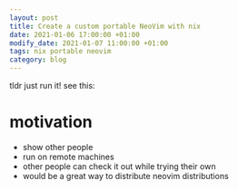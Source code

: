 ```yaml
---
layout: post
title: Create a custom portable NeoVim with nix
date: 2021-01-06 17:00:00 +01:00
modify_date: 2021-01-07 11:00:00 +01:00
tags: nix portable neovim
category: blog
---
```


tldr just run it! see this:

# motivation

- show other people
- run on remote machines
- other people can check it out while trying their own
- would be a great way to distribute neovim distributions
